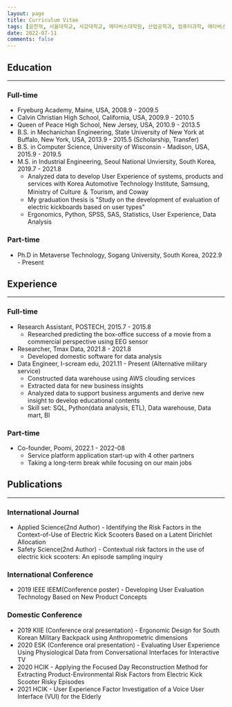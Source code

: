 ```yaml
---
layout: page
title: Curriculum Vitae
tags: [윤찬혁, 서울대학교, 서강대학교, 메타버스대학원, 산업공학과, 컴퓨터과학, 메타버스 테크놀로지, 푸미, 데이터분석, 데이터사이언티스트, 데이터 분석가]
date: 2022-07-11
comments: false
---
```

    
<!-- <center>Enthusiastic and creative <a href="http://mongsilemong.github.io"><b>data scientist</b></a>  who loves learning new things.</center> -->

## Education

---

### Full-time
 * Fryeburg Academy, Maine, USA, 2008.9 - 2009.5
 * Calvin Christian High School, California, USA, 2009.9 - 2010.5
 * Queen of Peace High School, New Jersey, USA, 2010.9 - 2013.5
 * B.S. in Mechanichan Engineering, State University of New York at Buffalo, New York, USA, 2013.9 - 2015.5 (Scholarship, Transfer)
 * B.S. in Computer Science, University of Wisconsin - Madison, USA, 2015.9 - 2019.5
 * M.S. in Industrial Engineering, Seoul National Unviersity, South Korea, 2019.7 - 2021.8
    * Analyzed data to develop User Experience of systems, products and services with Korea Automotive Technology Institute, Samsung, Ministry of Culture ＆ Tourism, and Coway
    * My graduation thesis is "Study on the development of evaluation of electric kickboards based on user types"
    * Ergonomics, Python, SPSS, SAS, Statistics, User Experience, Data Analysis

### Part-time
 * Ph.D in Metaverse Technology, Sogang University, South Korea, 2022.9 - Present

## Experience

---

### Full-time
* Research Assistant, POSTECH, 2015.7 - 2015.8
    * Researched predicting the box-office success of a movie from a commercial perspective using EEG sensor
 * Researcher, Tmax Data, 2021.8 - 2021.8
    * Developed domestic software for data analysis
 * Data Engineer, I-scream edu, 2021.11 - Present (Alternative military service)
    * Constructed data warehouse using AWS clouding services
    * Extracted data for new business insights
    * Analyzed data to support business arguments and derive new insight to develop educational contents
    * Skill set: SQL, Python(data analysis, ETL), Data warehouse, Data mart, BI

### Part-time
 * Co-founder, Poomi, 2022.1 - 2022-08
    * Service platform application start-up with 4 other partners
    * Taking a long-term break while focusing on our main jobs


## Publications  

---

### International Journal
 - Applied Science(2nd Author) - Identifying the Risk Factors in the Context-of-Use of Electric Kick Scooters Based on a Latent Dirichlet Allocation
 - Safety Science(2nd Author) - Contextual risk factors in the use of electric kick scooters: An episode sampling inquiry  

### International Conference
 - 2019 IEEE IEEM(Conference poster) - Developing User Evaluation Technology Based on New Product Concepts  

### Domestic Conference
 - 2019 KIIE (Conference oral presentation) - Ergonomic Design for South Korean Military Backpack using Anthropometric dimensions
 - 2020 ESK (Conference oral presentation) - Evaluating User Experience Using Physiological Data from Conversational Interfaces for Interactive TV
 - 2020 HCIK - Applying the Focused Day Reconstruction Method for Extracting Product-Environmental Risk Factors from Electric Kick Scooter Risky Episodes
 - 2021 HCIK - User Experience Factor Investigation of a Voice User Interface (VUI) for the Elderly
